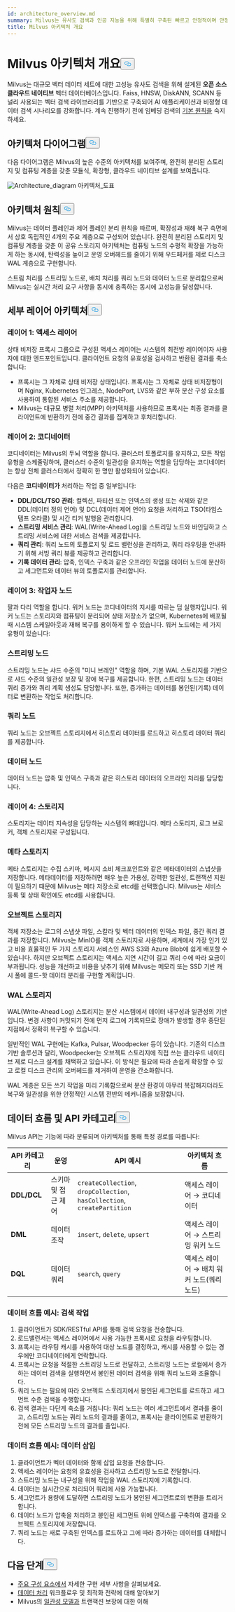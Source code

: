 ```yaml
---
id: architecture_overview.md
summary: Milvus는 유사도 검색과 인공 지능을 위해 특별히 구축된 빠르고 안정적이며 안정적인 벡터 데이터베이스를 제공합니다.
title: Milvus 아키텍처 개요
---
```

<h1 id="Milvus-Architecture-Overview" class="common-anchor-header">Milvus 아키텍처 개요<button data-href="#Milvus-Architecture-Overview" class="anchor-icon" translate="no">
      <svg translate="no"
        aria-hidden="true"
        focusable="false"
        height="20"
        version="1.1"
        viewBox="0 0 16 16"
        width="16"
      >
        <path
          fill="#0092E4"
          fill-rule="evenodd"
          d="M4 9h1v1H4c-1.5 0-3-1.69-3-3.5S2.55 3 4 3h4c1.45 0 3 1.69 3 3.5 0 1.41-.91 2.72-2 3.25V8.59c.58-.45 1-1.27 1-2.09C10 5.22 8.98 4 8 4H4c-.98 0-2 1.22-2 2.5S3 9 4 9zm9-3h-1v1h1c1 0 2 1.22 2 2.5S13.98 12 13 12H9c-.98 0-2-1.22-2-2.5 0-.83.42-1.64 1-2.09V6.25c-1.09.53-2 1.84-2 3.25C6 11.31 7.55 13 9 13h4c1.45 0 3-1.69 3-3.5S14.5 6 13 6z"
        ></path>
      </svg>
    </button></h1><p>Milvus는 대규모 벡터 데이터 세트에 대한 고성능 유사도 검색을 위해 설계된 <strong>오픈 소스</strong> <strong>클라우드 네이티브</strong> 벡터 데이터베이스입니다. Faiss, HNSW, DiskANN, SCANN 등 널리 사용되는 벡터 검색 라이브러리를 기반으로 구축되어 AI 애플리케이션과 비정형 데이터 검색 시나리오를 강화합니다. 계속 진행하기 전에 임베딩 검색의 <a href="/docs/ko/glossary.md">기본 원칙을</a> 숙지하세요.</p>
<h2 id="Architecture-Diagram" class="common-anchor-header">아키텍처 다이어그램<button data-href="#Architecture-Diagram" class="anchor-icon" translate="no">
      <svg translate="no"
        aria-hidden="true"
        focusable="false"
        height="20"
        version="1.1"
        viewBox="0 0 16 16"
        width="16"
      >
        <path
          fill="#0092E4"
          fill-rule="evenodd"
          d="M4 9h1v1H4c-1.5 0-3-1.69-3-3.5S2.55 3 4 3h4c1.45 0 3 1.69 3 3.5 0 1.41-.91 2.72-2 3.25V8.59c.58-.45 1-1.27 1-2.09C10 5.22 8.98 4 8 4H4c-.98 0-2 1.22-2 2.5S3 9 4 9zm9-3h-1v1h1c1 0 2 1.22 2 2.5S13.98 12 13 12H9c-.98 0-2-1.22-2-2.5 0-.83.42-1.64 1-2.09V6.25c-1.09.53-2 1.84-2 3.25C6 11.31 7.55 13 9 13h4c1.45 0 3-1.69 3-3.5S14.5 6 13 6z"
        ></path>
      </svg>
    </button></h2><p>다음 다이어그램은 Milvus의 높은 수준의 아키텍처를 보여주며, 완전히 분리된 스토리지 및 컴퓨팅 계층을 갖춘 모듈식, 확장형, 클라우드 네이티브 설계를 보여줍니다.</p>
<p>
  
   <span class="img-wrapper"> <img translate="no" src="/docs/v2.6.x/assets/milvus_architecture_2_6.png" alt="Architecture_diagram" class="doc-image" id="architecture_diagram" />
   </span> <span class="img-wrapper"> <span>아키텍처_도표</span> </span></p>
<h2 id="Architectural-Principles" class="common-anchor-header">아키텍처 원칙<button data-href="#Architectural-Principles" class="anchor-icon" translate="no">
      <svg translate="no"
        aria-hidden="true"
        focusable="false"
        height="20"
        version="1.1"
        viewBox="0 0 16 16"
        width="16"
      >
        <path
          fill="#0092E4"
          fill-rule="evenodd"
          d="M4 9h1v1H4c-1.5 0-3-1.69-3-3.5S2.55 3 4 3h4c1.45 0 3 1.69 3 3.5 0 1.41-.91 2.72-2 3.25V8.59c.58-.45 1-1.27 1-2.09C10 5.22 8.98 4 8 4H4c-.98 0-2 1.22-2 2.5S3 9 4 9zm9-3h-1v1h1c1 0 2 1.22 2 2.5S13.98 12 13 12H9c-.98 0-2-1.22-2-2.5 0-.83.42-1.64 1-2.09V6.25c-1.09.53-2 1.84-2 3.25C6 11.31 7.55 13 9 13h4c1.45 0 3-1.69 3-3.5S14.5 6 13 6z"
        ></path>
      </svg>
    </button></h2><p>Milvus는 데이터 플레인과 제어 플레인 분리 원칙을 따르며, 확장성과 재해 복구 측면에서 상호 독립적인 4개의 주요 계층으로 구성되어 있습니다. 완전히 분리된 스토리지 및 컴퓨팅 계층을 갖춘 이 공유 스토리지 아키텍처는 컴퓨팅 노드의 수평적 확장을 가능하게 하는 동시에, 탄력성을 높이고 운영 오버헤드를 줄이기 위해 우드페커를 제로 디스크 WAL 계층으로 구현합니다.</p>
<p>스트림 처리를 스트리밍 노드로, 배치 처리를 쿼리 노드와 데이터 노드로 분리함으로써 Milvus는 실시간 처리 요구 사항을 동시에 충족하는 동시에 고성능을 달성합니다.</p>
<h2 id="Detailed-Layer-Architecture" class="common-anchor-header">세부 레이어 아키텍처<button data-href="#Detailed-Layer-Architecture" class="anchor-icon" translate="no">
      <svg translate="no"
        aria-hidden="true"
        focusable="false"
        height="20"
        version="1.1"
        viewBox="0 0 16 16"
        width="16"
      >
        <path
          fill="#0092E4"
          fill-rule="evenodd"
          d="M4 9h1v1H4c-1.5 0-3-1.69-3-3.5S2.55 3 4 3h4c1.45 0 3 1.69 3 3.5 0 1.41-.91 2.72-2 3.25V8.59c.58-.45 1-1.27 1-2.09C10 5.22 8.98 4 8 4H4c-.98 0-2 1.22-2 2.5S3 9 4 9zm9-3h-1v1h1c1 0 2 1.22 2 2.5S13.98 12 13 12H9c-.98 0-2-1.22-2-2.5 0-.83.42-1.64 1-2.09V6.25c-1.09.53-2 1.84-2 3.25C6 11.31 7.55 13 9 13h4c1.45 0 3-1.69 3-3.5S14.5 6 13 6z"
        ></path>
      </svg>
    </button></h2><h3 id="Layer-1-Access-Layer" class="common-anchor-header">레이어 1: 액세스 레이어</h3><p>상태 비저장 프록시 그룹으로 구성된 액세스 레이어는 시스템의 최전방 레이어이자 사용자에 대한 엔드포인트입니다. 클라이언트 요청의 유효성을 검사하고 반환된 결과를 축소합니다:</p>
<ul>
<li>프록시는 그 자체로 상태 비저장 상태입니다. 프록시는 그 자체로 상태 비저장형이며 Nginx, Kubernetes 인그레스, NodePort, LVS와 같은 부하 분산 구성 요소를 사용하여 통합된 서비스 주소를 제공합니다.</li>
<li>Milvus는 대규모 병렬 처리(MPP) 아키텍처를 사용하므로 프록시는 최종 결과를 클라이언트에 반환하기 전에 중간 결과를 집계하고 후처리합니다.</li>
</ul>
<h3 id="Layer-2-Coordinator" class="common-anchor-header">레이어 2: 코디네이터</h3><p>코디네이터는 Milvus의 두뇌 역할을 합니다. 클러스터 토폴로지를 유지하고, 모든 작업 유형을 스케줄링하며, 클러스터 수준의 일관성을 유지하는 역할을 담당하는 코디네이터는 항상 전체 클러스터에서 정확히 한 명만 활성화되어 있습니다.</p>
<p>다음은 <strong>코디네이터가</strong> 처리하는 작업 중 일부입니다:</p>
<ul>
<li><strong>DDL/DCL/TSO 관리</strong>: 컬렉션, 파티션 또는 인덱스의 생성 또는 삭제와 같은 DDL(데이터 정의 언어) 및 DCL(데이터 제어 언어) 요청을 처리하고 TSO(타임스탬프 오라클) 및 시간 티커 발행을 관리합니다.</li>
<li><strong>스트리밍 서비스 관리</strong>: WAL(Write-Ahead Log)을 스트리밍 노드와 바인딩하고 스트리밍 서비스에 대한 서비스 검색을 제공합니다.</li>
<li><strong>쿼리 관리</strong>: 쿼리 노드의 토폴로지 및 로드 밸런싱을 관리하고, 쿼리 라우팅을 안내하기 위해 서빙 쿼리 뷰를 제공하고 관리합니다.</li>
<li><strong>기록 데이터 관리</strong>: 압축, 인덱스 구축과 같은 오프라인 작업을 데이터 노드에 분산하고 세그먼트와 데이터 뷰의 토폴로지를 관리합니다.</li>
</ul>
<h3 id="Layer-3-Worker-Nodes" class="common-anchor-header">레이어 3: 작업자 노드</h3><p>팔과 다리 역할을 합니다. 워커 노드는 코디네이터의 지시를 따르는 덤 실행자입니다. 워커 노드는 스토리지와 컴퓨팅이 분리되어 상태 저장소가 없으며, Kubernetes에 배포될 때 시스템 스케일아웃과 재해 복구를 용이하게 할 수 있습니다. 워커 노드에는 세 가지 유형이 있습니다:</p>
<h3 id="Streaming-node" class="common-anchor-header">스트리밍 노드</h3><p>스트리밍 노드는 샤드 수준의 "미니 브레인" 역할을 하며, 기본 WAL 스토리지를 기반으로 샤드 수준의 일관성 보장 및 장애 복구를 제공합니다. 한편, 스트리밍 노드는 데이터 쿼리 증가와 쿼리 계획 생성도 담당합니다. 또한, 증가하는 데이터를 봉인된(기록) 데이터로 변환하는 작업도 처리합니다.</p>
<h3 id="Query-node" class="common-anchor-header">쿼리 노드</h3><p>쿼리 노드는 오브젝트 스토리지에서 히스토리 데이터를 로드하고 히스토리 데이터 쿼리를 제공합니다.</p>
<h3 id="Data-node" class="common-anchor-header">데이터 노드</h3><p>데이터 노드는 압축 및 인덱스 구축과 같은 히스토리 데이터의 오프라인 처리를 담당합니다.</p>
<h3 id="Layer-4-Storage" class="common-anchor-header">레이어 4: 스토리지</h3><p>스토리지는 데이터 지속성을 담당하는 시스템의 뼈대입니다. 메타 스토리지, 로그 브로커, 객체 스토리지로 구성됩니다.</p>
<h3 id="Meta-storage" class="common-anchor-header">메타 스토리지</h3><p>메타 스토리지는 수집 스키마, 메시지 소비 체크포인트와 같은 메타데이터의 스냅샷을 저장합니다. 메타데이터를 저장하려면 매우 높은 가용성, 강력한 일관성, 트랜잭션 지원이 필요하기 때문에 Milvus는 메타 저장소로 etcd를 선택했습니다. Milvus는 서비스 등록 및 상태 확인에도 etcd를 사용합니다.</p>
<h3 id="Object-storage" class="common-anchor-header">오브젝트 스토리지</h3><p>객체 저장소는 로그의 스냅샷 파일, 스칼라 및 벡터 데이터의 인덱스 파일, 중간 쿼리 결과를 저장합니다. Milvus는 MinIO를 객체 스토리지로 사용하며, 세계에서 가장 인기 있고 비용 효율적인 두 가지 스토리지 서비스인 AWS S3와 Azure Blob에 쉽게 배포할 수 있습니다. 하지만 오브젝트 스토리지는 액세스 지연 시간이 길고 쿼리 수에 따라 요금이 부과됩니다. 성능을 개선하고 비용을 낮추기 위해 Milvus는 메모리 또는 SSD 기반 캐시 풀에 콜드-핫 데이터 분리를 구현할 계획입니다.</p>
<h3 id="WAL-storage" class="common-anchor-header">WAL 스토리지</h3><p>WAL(Write-Ahead Log) 스토리지는 분산 시스템에서 데이터 내구성과 일관성의 기반입니다. 변경 사항이 커밋되기 전에 먼저 로그에 기록되므로 장애가 발생할 경우 중단된 지점에서 정확히 복구할 수 있습니다.</p>
<p>일반적인 WAL 구현에는 Kafka, Pulsar, Woodpecker 등이 있습니다. 기존의 디스크 기반 솔루션과 달리, Woodpecker는 오브젝트 스토리지에 직접 쓰는 클라우드 네이티브 제로 디스크 설계를 채택하고 있습니다. 이 방식은 필요에 따라 손쉽게 확장할 수 있고 로컬 디스크 관리의 오버헤드를 제거하여 운영을 간소화합니다.</p>
<p>WAL 계층은 모든 쓰기 작업을 미리 기록함으로써 분산 환경이 아무리 복잡해지더라도 복구와 일관성을 위한 안정적인 시스템 전반의 메커니즘을 보장합니다.</p>
<h2 id="Data-Flow-and-API-Categories" class="common-anchor-header">데이터 흐름 및 API 카테고리<button data-href="#Data-Flow-and-API-Categories" class="anchor-icon" translate="no">
      <svg translate="no"
        aria-hidden="true"
        focusable="false"
        height="20"
        version="1.1"
        viewBox="0 0 16 16"
        width="16"
      >
        <path
          fill="#0092E4"
          fill-rule="evenodd"
          d="M4 9h1v1H4c-1.5 0-3-1.69-3-3.5S2.55 3 4 3h4c1.45 0 3 1.69 3 3.5 0 1.41-.91 2.72-2 3.25V8.59c.58-.45 1-1.27 1-2.09C10 5.22 8.98 4 8 4H4c-.98 0-2 1.22-2 2.5S3 9 4 9zm9-3h-1v1h1c1 0 2 1.22 2 2.5S13.98 12 13 12H9c-.98 0-2-1.22-2-2.5 0-.83.42-1.64 1-2.09V6.25c-1.09.53-2 1.84-2 3.25C6 11.31 7.55 13 9 13h4c1.45 0 3-1.69 3-3.5S14.5 6 13 6z"
        ></path>
      </svg>
    </button></h2><p>Milvus API는 기능에 따라 분류되며 아키텍처를 통해 특정 경로를 따릅니다:</p>
<table>
<thead>
<tr><th>API 카테고리</th><th>운영</th><th>API 예시</th><th>아키텍처 흐름</th></tr>
</thead>
<tbody>
<tr><td><strong>DDL/DCL</strong></td><td>스키마 및 접근 제어</td><td><code translate="no">createCollection</code>, <code translate="no">dropCollection</code>, <code translate="no">hasCollection</code>, <code translate="no">createPartition</code></td><td>액세스 레이어 → 코디네이터</td></tr>
<tr><td><strong>DML</strong></td><td>데이터 조작</td><td><code translate="no">insert</code>, <code translate="no">delete</code>, <code translate="no">upsert</code></td><td>액세스 레이어 → 스트리밍 워커 노드</td></tr>
<tr><td><strong>DQL</strong></td><td>데이터 쿼리</td><td><code translate="no">search</code>, <code translate="no">query</code></td><td>액세스 레이어 → 배치 워커 노드(쿼리 노드)</td></tr>
</tbody>
</table>
<h3 id="Example-Data-Flow-Search-Operation" class="common-anchor-header">데이터 흐름 예시: 검색 작업</h3><ol>
<li>클라이언트가 SDK/RESTful API를 통해 검색 요청을 전송합니다.</li>
<li>로드밸런서는 액세스 레이어에서 사용 가능한 프록시로 요청을 라우팅합니다.</li>
<li>프록시는 라우팅 캐시를 사용하여 대상 노드를 결정하고, 캐시를 사용할 수 없는 경우에만 코디네이터에게 연락합니다.</li>
<li>프록시는 요청을 적절한 스트리밍 노드로 전달하고, 스트리밍 노드는 로컬에서 증가하는 데이터 검색을 실행하면서 봉인된 데이터 검색을 위해 쿼리 노드와 조율합니다.</li>
<li>쿼리 노드는 필요에 따라 오브젝트 스토리지에서 봉인된 세그먼트를 로드하고 세그먼트 수준 검색을 수행합니다.</li>
<li>검색 결과는 다단계 축소를 거칩니다: 쿼리 노드는 여러 세그먼트에서 결과를 줄이고, 스트리밍 노드는 쿼리 노드의 결과를 줄이고, 프록시는 클라이언트로 반환하기 전에 모든 스트리밍 노드의 결과를 줄입니다.</li>
</ol>
<h3 id="Example-Data-Flow-Data-Insertion" class="common-anchor-header">데이터 흐름 예시: 데이터 삽입</h3><ol>
<li>클라이언트가 벡터 데이터와 함께 삽입 요청을 전송합니다.</li>
<li>액세스 레이어는 요청의 유효성을 검사하고 스트리밍 노드로 전달합니다.</li>
<li>스트리밍 노드는 내구성을 위해 작업을 WAL 스토리지에 기록합니다.</li>
<li>데이터는 실시간으로 처리되어 쿼리에 사용 가능합니다.</li>
<li>세그먼트가 용량에 도달하면 스트리밍 노드가 봉인된 세그먼트로의 변환을 트리거합니다.</li>
<li>데이터 노드가 압축을 처리하고 봉인된 세그먼트 위에 인덱스를 구축하여 결과를 오브젝트 스토리지에 저장합니다.</li>
<li>쿼리 노드는 새로 구축된 인덱스를 로드하고 그에 따라 증가하는 데이터를 대체합니다.</li>
</ol>
<h2 id="Whats-Next" class="common-anchor-header">다음 단계<button data-href="#Whats-Next" class="anchor-icon" translate="no">
      <svg translate="no"
        aria-hidden="true"
        focusable="false"
        height="20"
        version="1.1"
        viewBox="0 0 16 16"
        width="16"
      >
        <path
          fill="#0092E4"
          fill-rule="evenodd"
          d="M4 9h1v1H4c-1.5 0-3-1.69-3-3.5S2.55 3 4 3h4c1.45 0 3 1.69 3 3.5 0 1.41-.91 2.72-2 3.25V8.59c.58-.45 1-1.27 1-2.09C10 5.22 8.98 4 8 4H4c-.98 0-2 1.22-2 2.5S3 9 4 9zm9-3h-1v1h1c1 0 2 1.22 2 2.5S13.98 12 13 12H9c-.98 0-2-1.22-2-2.5 0-.83.42-1.64 1-2.09V6.25c-1.09.53-2 1.84-2 3.25C6 11.31 7.55 13 9 13h4c1.45 0 3-1.69 3-3.5S14.5 6 13 6z"
        ></path>
      </svg>
    </button></h2><ul>
<li><a href="/docs/ko/main_components.md">주요 구성 요소에서</a> 자세한 구현 세부 사항을 살펴보세요.</li>
<li><a href="/docs/ko/data_processing.md">데이터 처리</a> 워크플로우 및 최적화 전략에 대해 알아보기</li>
<li>Milvus의 <a href="/docs/ko/consistency.md">일관성 모델과</a> 트랜잭션 보장에 대한 이해</li>
</ul>
